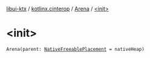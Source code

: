 [libui-ktx](../../index.md) / [kotlinx.cinterop](../index.md) / [Arena](index.md) / [&lt;init&gt;](./-init-.md)

# &lt;init&gt;

`Arena(parent: `[`NativeFreeablePlacement`](../-native-freeable-placement/index.md)` = nativeHeap)`